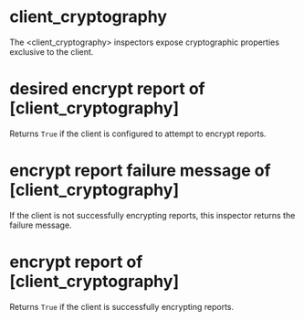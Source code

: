 # client_cryptography

The &lt;client_cryptography&gt; inspectors expose cryptographic properties exclusive to the client.

# desired encrypt report of [client_cryptography]

Returns `True` if the client is configured to attempt to encrypt reports.

# encrypt report failure message of [client_cryptography]

If the client is not successfully encrypting reports, this inspector returns the failure message.

# encrypt report of [client_cryptography]

Returns `True` if the client is successfully encrypting reports.

